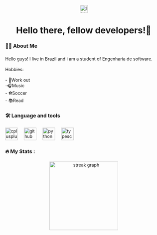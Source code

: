 <div align="center">
  <a href="https://www.linkedin.com/in/pedrofacinenery/" target="_blank">
    <img src="https://img.shields.io/static/v1?message=LinkedIn&logo=linkedin&label=&color=0077B5&logoColor=white&labelColor=&style=for-the-badge" height="25" alt="linkedin logo"  />
  </a>
</div>

###

<h1 align="center">Hello there, fellow developers!👋</h1>

###

<h3 align="left">👩‍💻  About Me</h3>

###

<p align="left">Hello guys! I live in Brazil and i am a student of Engenharia de software.<br><br>Hobbies:<br><br>- 💪Work out<br>-🎧Music<br>- ⚽Soccer<br>- 📚Read</p>

###

<h3 align="left">🛠 Language and tools</h3>

###

<div align="left">
  <img src="https://cdn.jsdelivr.net/gh/devicons/devicon/icons/cplusplus/cplusplus-original.svg" height="40" alt="cplusplus logo"  />
  <img width="12" />
  <img src="https://cdn.jsdelivr.net/gh/devicons/devicon/icons/github/github-original.svg" height="40" alt="github logo"  />
  <img width="12" />
  <img src="https://cdn.jsdelivr.net/gh/devicons/devicon/icons/python/python-original.svg" height="40" alt="python logo"  />
  <img width="12" />
  <img src="https://cdn.jsdelivr.net/gh/devicons/devicon/icons/typescript/typescript-original.svg" height="40" alt="typescript logo"  />
</div>

###

<h3 align="left">🔥   My Stats :</h3>

###

<div align="center">
  <img src="https://streak-stats.demolab.com?user=pedrofacine&locale=en&mode=daily&theme=dark&hide_border=false&border_radius=5&order=3" height="220" alt="streak graph"  />
</div>

###
